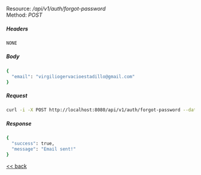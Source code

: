 Resource: */api/v1/auth/forgot-password* \
Method:   *POST*

##### Headers
```bash
NONE
```

##### Body
```bash
{
  "email": "virgiliogervacioestadillo@gmail.com"
}
```

##### Request
```bash
curl -i -X POST http://localhost:8080/api/v1/auth/forgot-password --data "email=virgiliogervacioestadillo@gmail.com"
```

##### Response
```bash
{
  "success": true,
  "message": "Email sent!"
}
```
[<< back](../../index.md)
